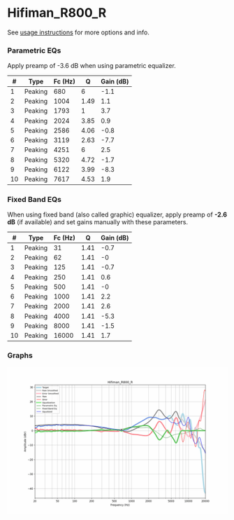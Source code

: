 # Hifiman_R800_R
See [usage instructions](https://github.com/jaakkopasanen/AutoEq#usage) for more options and info.

### Parametric EQs
Apply preamp of -3.6 dB when using parametric equalizer.

|   # | Type    |   Fc (Hz) |    Q |   Gain (dB) |
|-----|---------|-----------|------|-------------|
|   1 | Peaking |       680 | 6    |        -1.1 |
|   2 | Peaking |      1004 | 1.49 |         1.1 |
|   3 | Peaking |      1793 | 1    |         3.7 |
|   4 | Peaking |      2024 | 3.85 |         0.9 |
|   5 | Peaking |      2586 | 4.06 |        -0.8 |
|   6 | Peaking |      3119 | 2.63 |        -7.7 |
|   7 | Peaking |      4251 | 6    |         2.5 |
|   8 | Peaking |      5320 | 4.72 |        -1.7 |
|   9 | Peaking |      6122 | 3.99 |        -8.3 |
|  10 | Peaking |      7617 | 4.53 |         1.9 |

### Fixed Band EQs
When using fixed band (also called graphic) equalizer, apply preamp of **-2.6 dB** (if available) and set gains manually with these parameters.

|   # | Type    |   Fc (Hz) |    Q |   Gain (dB) |
|-----|---------|-----------|------|-------------|
|   1 | Peaking |        31 | 1.41 |        -0.7 |
|   2 | Peaking |        62 | 1.41 |        -0   |
|   3 | Peaking |       125 | 1.41 |        -0.7 |
|   4 | Peaking |       250 | 1.41 |         0.6 |
|   5 | Peaking |       500 | 1.41 |        -0   |
|   6 | Peaking |      1000 | 1.41 |         2.2 |
|   7 | Peaking |      2000 | 1.41 |         2.6 |
|   8 | Peaking |      4000 | 1.41 |        -5.3 |
|   9 | Peaking |      8000 | 1.41 |        -1.5 |
|  10 | Peaking |     16000 | 1.41 |         1.7 |

### Graphs
![](./Hifiman_R800_R.png)
